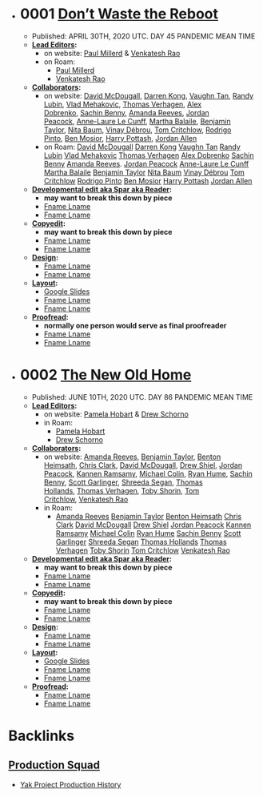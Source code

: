 - # 0001 [Don’t Waste the Reboot](<Don’t Waste the Reboot.md>)
    - Published: APRIL 30TH, 2020 UTC. DAY 45 PANDEMIC MEAN TIME
    - **[Lead Editors](<Lead Editors.md>):**
        - on website: [Paul Millerd](https://www.yakcollective.org/members/paul-millerd) & [Venkatesh Rao](https://www.yakcollective.org/members/venkatesh-rao)
        - on Roam:
            - [Paul Millerd](<Paul Millerd.md>)
            - [Venkatesh Rao](<Venkatesh Rao.md>)
    - **[Collaborators](<Collaborators.md>):**
        - on website: [David McDougall](https://www.yakcollective.org/members/david-mcdougall), [Darren Kong](https://www.yakcollective.org/members/darren-kong), [Vaughn Tan](https://www.yakcollective.org/members/vaughn-tan), [Randy Lubin](https://www.yakcollective.org/members/randy-lubin), [Vlad Mehakovic](https://www.yakcollective.org/members/vlad-mehakovic), [Thomas Verhagen](https://www.yakcollective.org/members/thomas-verhagen), [Alex Dobrenko](https://www.yakcollective.org/members/alex-dobrenko), [Sachin Benny](https://www.yakcollective.org/members/sachin-benny), [Amanda Reeves](https://www.yakcollective.org/members/amanda-reeves), [Jordan Peacock](https://www.yakcollective.org/members/jordan-peacock), [Anne-Laure Le Cunff](https://www.yakcollective.org/members/anne-laure-le-cunff), [Martha Balaile](https://www.yakcollective.org/members/martha-balaile), [Benjamin Taylor](https://www.yakcollective.org/members/benjamin-taylor), [Nita Baum](https://www.yakcollective.org/members/nita-baum), [Vinay Débrou](https://www.yakcollective.org/members/vinay-debrou), [Tom Critchlow](https://www.yakcollective.org/members/tom-critchlow), [Rodrigo Pinto](https://www.yakcollective.org/members/rodrigo-pinto), [Ben Mosior](https://www.yakcollective.org/members/ben-mosior), [Harry Pottash](https://www.yakcollective.org/members/harry-pottash), [Jordan Allen](https://www.yakcollective.org/members/jordan-allen)
        - on Roam: [David McDougall](<David McDougall.md>) [Darren Kong](<Darren Kong.md>) [Vaughn Tan](<Vaughn Tan.md>) [Randy Lubin](<Randy Lubin.md>) [Vlad Mehakovic](<Vlad Mehakovic.md>) [Thomas Verhagen](<Thomas Verhagen.md>) [Alex Dobrenko](<Alex Dobrenko.md>) [Sachin Benny](<Sachin Benny.md>) [Amanda Reeves](<Amanda Reeves.md>). [Jordan Peacock](<Jordan Peacock.md>) [Anne-Laure Le Cunff](<Anne-Laure Le Cunff.md>) [Martha Balaile](<Martha Balaile.md>) [Benjamin Taylor](<Benjamin Taylor.md>) [Nita Baum](<Nita Baum.md>) [Vinay Débrou](<Vinay Débrou.md>) [Tom Critchlow](<Tom Critchlow.md>) [Rodrigo Pinto](<Rodrigo Pinto.md>) [Ben Mosior](<Ben Mosior.md>) [Harry Pottash](<Harry Pottash.md>) [Jordan Allen](<Jordan Allen.md>)
    - **[Developmental edit aka Spar aka Reader](<Developmental edit aka Spar aka Reader.md>):**
        - __may want to break this down by piece__
        - [Fname Lname](<Fname Lname.md>)
        - [Fname Lname](<Fname Lname.md>)
    - **[Copyedit](<Copyedit.md>):**
        - __may want to break this down by piece__
        - [Fname Lname](<Fname Lname.md>)
        - [Fname Lname](<Fname Lname.md>)
    - **[Design](<Design.md>):**
        - [Fname Lname](<Fname Lname.md>)
        - [Fname Lname](<Fname Lname.md>)
    - **[Layout](<Layout.md>):**
        - [Google Slides](<Google Slides.md>)
        - [Fname Lname](<Fname Lname.md>)
        - [Fname Lname](<Fname Lname.md>)
    - **[Proofread](<Proofread.md>):**
        - __normally one person would serve as final proofreader__
        - [Fname Lname](<Fname Lname.md>)
        - [Fname Lname](<Fname Lname.md>)
- # 0002 [The New Old Home](<The New Old Home.md>)
    - Published: JUNE 10TH, 2020 UTC. DAY 86 PANDEMIC MEAN TIME
    - **[Lead Editors](<Lead Editors.md>):**
        - on website: [Pamela Hobart](https://www.yakcollective.org/members/pamela-hobart) & [Drew Schorno](https://www.yakcollective.org/members/drew-schorno)
        - in Roam:
            - [Pamela Hobart](<Pamela Hobart.md>)
            - [Drew Schorno](<Drew Schorno.md>)
    - **[Collaborators](<Collaborators.md>):**
        - on website: [Amanda Reeves](https://www.yakcollective.org/members/amanda-reeves), [Benjamin Taylor](https://www.yakcollective.org/members/benjamin-taylor), [Benton Heimsath](https://www.yakcollective.org/members/benton-heimsath), [Chris Clark](https://www.yakcollective.org/members/chris-clark), [David McDougall](https://www.yakcollective.org/members/david-mcdougall), [Drew Shiel](https://www.yakcollective.org/members/drew-shiel), [Jordan Peacock](https://www.yakcollective.org/members/jordan-peacock), [Kannen Ramsamy](https://www.yakcollective.org/members/kannen-ramsamy), [Michael Colin](https://www.yakcollective.org/members/michael-colin), [Ryan Hume](https://www.yakcollective.org/members/ryan-hume), [Sachin Benny](https://www.yakcollective.org/members/sachin-benny), [Scott Garlinger](https://www.yakcollective.org/members/scott-garlinger), [Shreeda Segan](https://www.yakcollective.org/members/shreeda-segan), [Thomas Hollands](https://www.yakcollective.org/members/thomas-hollands), [Thomas Verhagen](https://www.yakcollective.org/members/thomas-verhagen), [Toby Shorin](https://www.yakcollective.org/members/toby-shorin), [Tom Critchlow](https://www.yakcollective.org/members/tom-critchlow), [Venkatesh Rao](https://www.yakcollective.org/members/venkatesh-rao)
        - in Roam:
            - [Amanda Reeves](<Amanda Reeves.md>) [Benjamin Taylor](<Benjamin Taylor.md>) [Benton Heimsath](<Benton Heimsath.md>) [Chris Clark](<Chris Clark.md>) [David McDougall](<David McDougall.md>) [Drew Shiel](<Drew Shiel.md>) [Jordan Peacock](<Jordan Peacock.md>) [Kannen Ramsamy](<Kannen Ramsamy.md>) [Michael Colin](<Michael Colin.md>) [Ryan Hume](<Ryan Hume.md>) [Sachin Benny](<Sachin Benny.md>) [Scott Garlinger](<Scott Garlinger.md>) [Shreeda Segan](<Shreeda Segan.md>) [Thomas Hollands](<Thomas Hollands.md>) [Thomas Verhagen](<Thomas Verhagen.md>) [Toby Shorin](<Toby Shorin.md>) [Tom Critchlow](<Tom Critchlow.md>) [Venkatesh Rao](<Venkatesh Rao.md>)
    - **[Developmental edit aka Spar aka Reader](<Developmental edit aka Spar aka Reader.md>):**
        - __may want to break this down by piece__
        - [Fname Lname](<Fname Lname.md>)
        - [Fname Lname](<Fname Lname.md>)
    - **[Copyedit](<Copyedit.md>):**
        - __may want to break this down by piece__
        - [Fname Lname](<Fname Lname.md>)
        - [Fname Lname](<Fname Lname.md>)
    - **[Design](<Design.md>):**
        - [Fname Lname](<Fname Lname.md>)
        - [Fname Lname](<Fname Lname.md>)
    - **[Layout](<Layout.md>):**
        - [Google Slides](<Google Slides.md>)
        - [Fname Lname](<Fname Lname.md>)
        - [Fname Lname](<Fname Lname.md>)
    - **[Proofread](<Proofread.md>):**
        - [Fname Lname](<Fname Lname.md>)
        - [Fname Lname](<Fname Lname.md>)

# Backlinks
## [Production Squad](<Production Squad.md>)
- [Yak Project Production History](<Yak Project Production History.md>)

